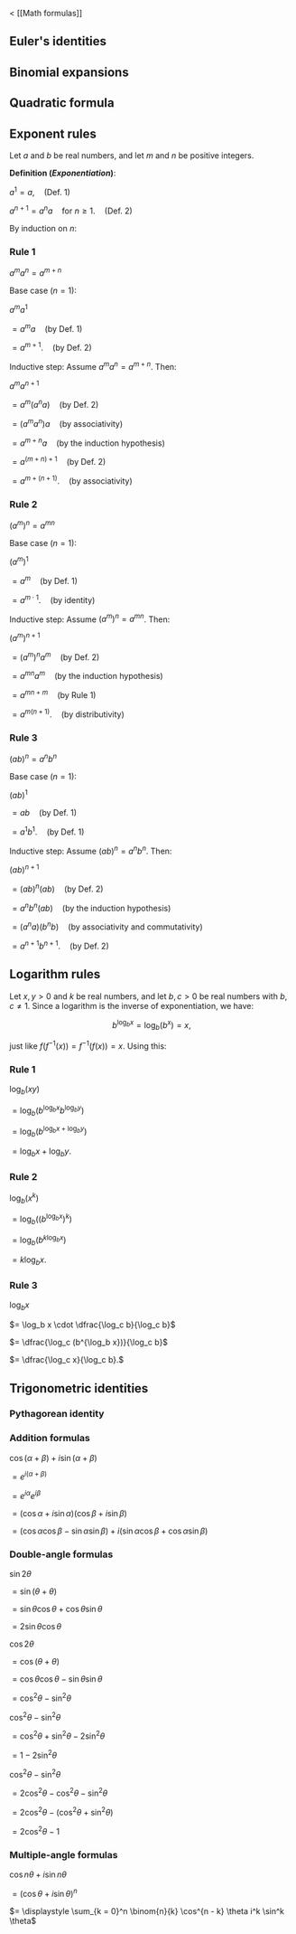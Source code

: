 < [[Math formulas]]

## Euler's identities

## Binomial expansions

## Quadratic formula

## Exponent rules

Let $a$ and $b$ be real numbers, and let $m$ and $n$ be positive integers.

**Definition (_Exponentiation_)**:

$a^1 = a, \quad \text{(Def. 1)}$

$a^{n + 1} = a^n a \quad \text{for } n \ge 1. \quad \text{(Def. 2)}$

By induction on $n$:

### Rule 1

$a^m a^n = a^{m + n}$

Base case ($n = 1$):

$a^m a^1$

$= a^m a \quad \text{(by Def. 1)}$

$= a^{m + 1}. \quad \text{(by Def. 2)}$

Inductive step: Assume $a^m a^n = a^{m + n}$. Then:

$a^m a^{n + 1}$

$= a^m (a^n a) \quad \text{(by Def. 2)}$

$= (a^m a^n) a \quad \text{(by associativity)}$

$= a^{m + n} a \quad \text{(by the induction hypothesis)}$

$= a^{(m + n) + 1} \quad \text{(by Def. 2)}$

$= a^{m + (n + 1)}. \quad \text{(by associativity)}$

### Rule 2

$(a^m)^n = a^{mn}$

Base case ($n = 1$):

$(a^m)^1$

$= a^m \quad \text{(by Def. 1)}$

$= a^{m \cdot 1}. \quad \text{(by identity)}$

Inductive step: Assume $(a^m)^n = a^{mn}$. Then:

$(a^m)^{n + 1}$

$= (a^m)^n a^m \quad \text{(by Def. 2)}$

$= a^{mn} a^m \quad \text{(by the induction hypothesis)}$

$= a^{mn + m} \quad \text{(by Rule 1)}$

$= a^{m(n + 1)}. \quad \text{(by distributivity)}$

### Rule 3

$(ab)^n = a^n b^n$

Base case ($n = 1$):

$(ab)^1$

$= ab \quad \text{(by Def. 1)}$

$= a^1 b^1. \quad \text{(by Def. 1)}$

Inductive step: Assume $(ab)^n = a^n b^n$. Then:

$(ab)^{n + 1}$

$= (ab)^n (ab) \quad \text{(by Def. 2)}$

$= a^n b^n (ab) \quad \text{(by the induction hypothesis)}$

$= (a^n a) (b^n b) \quad \text{(by associativity and commutativity)}$

$= a^{n + 1} b^{n + 1}. \quad \text{(by Def. 2)}$

## Logarithm rules

Let $x, y > 0$ and $k$ be real numbers, and let $b, c > 0$ be real numbers with $b, c \ne 1$. Since a logarithm is the inverse of exponentiation, we have:

$$b^{\log_b x} = \log_b (b^x) = x,$$

just like $f(f^{-1}(x)) = f^{-1}(f(x)) = x$. Using this:

### Rule 1

$\log_b (xy)$

$= \log_b (b^{\log_b x} b^{\log_b y})$

$= \log_b (b^{\log_b x + \log_b y})$

$= \log_b x + \log_b y.$

### Rule 2

$\log_b (x^k)$

$= \log_b ((b^{\log_b x})^k)$

$= \log_b (b^{k \log_b x})$

$= k \log_b x.$

### Rule 3

$\log_b x$

$= \log_b x \cdot \dfrac{\log_c b}{\log_c b}$

$= \dfrac{\log_c (b^{\log_b x})}{\log_c b}$

$= \dfrac{\log_c x}{\log_c b}.$

## Trigonometric identities

### Pythagorean identity

### Addition formulas

$\cos(\alpha + \beta) + i \sin(\alpha + \beta)$

$= e^{i(\alpha + \beta)}$

$= e^{i \alpha} e^{i \beta}$

$= (\cos \alpha + i \sin \alpha)(\cos \beta + i \sin \beta)$

$= (\cos \alpha \cos \beta - \sin \alpha \sin \beta) + i(\sin \alpha \cos \beta + \cos \alpha \sin \beta)$

### Double-angle formulas

$\sin 2 \theta$

$= \sin(\theta + \theta)$

$= \sin \theta \cos \theta + \cos \theta \sin \theta$

$= 2 \sin \theta \cos \theta$

$\cos 2 \theta$

$= \cos(\theta + \theta)$

$= \cos \theta \cos \theta - \sin \theta \sin \theta$

$= \cos^2 \theta - \sin^2 \theta$

$\cos^2 \theta - \sin^2 \theta$

$= \cos^2 \theta + \sin^2 \theta - 2 \sin^2 \theta$

$= 1 - 2 \sin^2 \theta$

$\cos^2 \theta - \sin^2 \theta$

$= 2 \cos^2 \theta - \cos^2 \theta - \sin^2 \theta$

$= 2 \cos^2 \theta - (\cos^2 \theta + \sin^2 \theta)$

$= 2 \cos^2 \theta - 1$

### Multiple-angle formulas

$\cos n \theta + i \sin n \theta$

$= (\cos \theta + i \sin \theta)^n$

$= \displaystyle \sum_{k = 0}^n \binom{n}{k} \cos^{n - k} \theta i^k \sin^k \theta$
